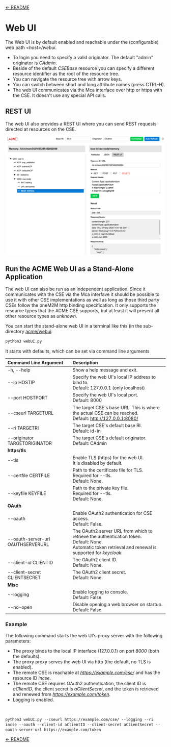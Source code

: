 [← README](../README.md) 

# Web UI

The Web UI is by default enabled and reachable under the (configurable) web path *&lt;host>/webui*.

- To login you need to specify a valid originator. The default "admin" originator is *CAdmin*.
- Beside of the default *CSEBase* resource you can specify a different resource identifier as the root of the resource tree.
- You can navigate the resource tree with arrow keys.
- You can switch between short and long attribute names (press CTRL-H).
- The web UI communicates via the Mca interface over http or https with the CSE. It doesn't use any special API calls.


## REST UI

The web UI also provides a REST UI where you can send REST requests directed at resources on the CSE.

![](images/webui-REST.png)

## Run the ACME Web UI as a Stand-Alone Application

The web UI can also be run as an independent application.  Since it communicates with the CSE via the Mca interfave it should be possible to use it with other CSE implementations as well as long as those third party CSEs follow the oneM2M http binding specification. It only supports the resource types that the ACME CSE supports, but at least it will present all other resource types as *unknown*.

You can start the stand-alone web UI in a terminal like this (in the sub-directory [acme/webui](../acme/webui):

```bash
python3 webUI.py
```

It starts with defaults, which can be set via command line arguments



| Command Line Argument             | Description                                                                                                                                                        |
|:----------------------------------|:-------------------------------------------------------------------------------------------------------------------------------------------------------------------|
| -h, --help                        | Show a help message and exit.                                                                                                                                      |
| --ip HOSTIP                       | Specify the web UI's local IP address to bind to. <br />Default: 127.0.0.1  (only localhost)                                                                       |
| --port HOSTPORT                   | Specify the web UI's local port. <br />Default: 8000                                                                                                               |
| --cseurl TARGETURL                | The target CSE's base URL. This is where the actual CSE can be reached.<br />Default: http://127.0.0.1:8080/                                                       |
| --ri TARGETRI                     | The target CSE's default base RI.<br />Default: id-in                                                                                                              |
| --originator TARGETORIGINATOR     | The target CSE's default originator.<br /> Default: CAdmin                                                                                                         |
| **https/tls**                     |                                                                                                                                                                    |
| --tls                             | Enable TLS (https) for the web UI.<br />It is disabled by default.                                                                                                 |
| --certfile CERTFILE               | Path to the certificate file for TLS.<br />Required for --tls.<br />Default: None.                                                                                 |
| --keyfile KEYFILE                 | Path to the private key file.<br />Required for --tls.<br />Default: None.                                                                                         |
| **OAuth**                         |                                                                                                                                                                    |
| --oauth                           | Enable OAuth2 authentication for CSE access.<br />Default: False.                                                                                                  |
| --oauth-server-url OAUTHSERVERURL | The OAuth2 server URL from which to retrieve the authentication token.<br />Default: None.<br />Automatic token retrieval and renewal is supported for *keycloak*. |
| --client-id CLIENTID              | The OAuth2 client ID.<br />Default: None.                                                                                                                          |
| --client-secret CLIENTSECRET      | The OAuth2 client secret.<br />Default: None.                                                                                                                      |
| **Misc**                          |                                                                                                                                                                    |
| --logging                         | Enable logging to console.<br />Default: False                                                                                                                     |
| --no-open                         | Disable opening a web browser on startup.<br /> Default: False                                                                                                    |


### Example
The following command starts the web UI's proxy server with the following parameters:

- The proxy binds to the local IP interface (127.0.0.1) on port *8000* (both the defaults).
- The proxy proxy serves the web UI via http (the default, no TLS is enabled).
- The remote CSE is reachable at *https://example.com/cse/* and has the resource ID *incse*.
- The remote CSE requires OAuth2 authentication, the client ID is *aClientID*, the client secret is *aClientSecret*, and the token is retrieved and renewed from *https://example.com/token*.
- Logging is enabled. 

&nbsp;

	python3 webUI.py --cseurl https://example.com/cse/ --logging --ri incse --oauth --client-id aClientID --client-secret aClientSecret --oauth-server-url https://example.com/token


[← README](../README.md) 